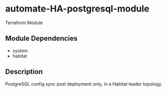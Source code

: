 # automate-HA-postgresql-module

Terraform Module

## Module Dependencies
* system
* habitat

## Description
PostgreSQL config sync post deployment only, in a Habitat leader topology.
